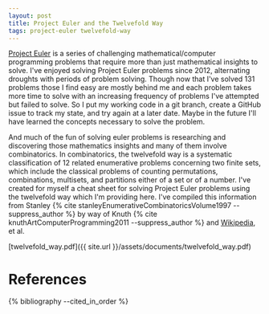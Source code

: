```yaml
---
layout: post
title: Project Euler and the Twelvefold Way
tags: project-euler twelvefold-way
---
```


[Project Euler](https://projecteuler.net/) is a series of challenging mathematical/computer programming problems that require more than just mathematical insights to solve. I've enjoyed solving Project Euler problems since 2012, alternating droughts with periods of problem solving. Though now that I've solved 131 problems those I find easy are mostly behind me and each problem takes more time to solve with an increasing frequency of problems I've attempted but failed to solve.  So I put my working code in a git branch, create a GitHub issue to track my state, and try again at a later date.  Maybe in the future I'll have learned the concepts necessary to solve the problem.

And much of the fun of solving euler problems is researching and discovering those mathematics insights and many of them involve combinatorics.  In combinatorics, the twelvefold way is a systematic classification of 12 related enumerative problems concerning two finite sets, which include the classical problems of counting permutations, combinations, multisets, and partitions either of a set or of a number. I've created for myself a cheat sheet for solving Project Euler problems using the twelvefold way which I'm providing here.  I've compiled this information from Stanley {% cite stanleyEnumerativeCombinatoricsVolume1997 --suppress_author %} by way of Knuth {% cite knuthArtComputerProgramming2011 --suppress_author %} and [Wikipedia](https://en.wikipedia.org/wiki/Twelvefold_way), et al.

[twelvefold_way.pdf]({{ site.url }}/assets/documents/twelvefold_way.pdf)

# References

{% bibliography --cited_in_order %}
